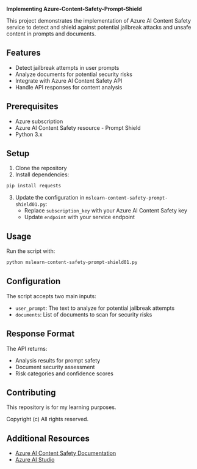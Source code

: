 **Implementing Azure-Content-Safety-Prompt-Shield**

This project demonstrates the implementation of Azure AI Content Safety service to detect and shield against potential jailbreak attacks and unsafe content in prompts and documents.

## Features

- Detect jailbreak attempts in user prompts
- Analyze documents for potential security risks
- Integrate with Azure AI Content Safety API
- Handle API responses for content analysis

## Prerequisites

- Azure subscription
- Azure AI Content Safety resource - Prompt Shield
- Python 3.x

## Setup

1. Clone the repository
2. Install dependencies:
```bash
pip install requests
```
3. Update the configuration in `mslearn-content-safety-prompt-shield01.py`:
   - Replace `subscription_key` with your Azure AI Content Safety key
   - Update `endpoint` with your service endpoint

## Usage

Run the script with:
```bash
python mslearn-content-safety-prompt-shield01.py
```

## Configuration

The script accepts two main inputs:
- `user_prompt`: The text to analyze for potential jailbreak attempts
- `documents`: List of documents to scan for security risks

## Response Format

The API returns:
- Analysis results for prompt safety
- Document security assessment
- Risk categories and confidence scores

## Contributing

This repository is for my learning purposes.

Copyright (c) All rights reserved.

## Additional Resources

- [Azure AI Content Safety Documentation](https://learn.microsoft.com/azure/ai-services/content-safety/)
- [Azure AI Studio](https://oai.azure.com/portal)
